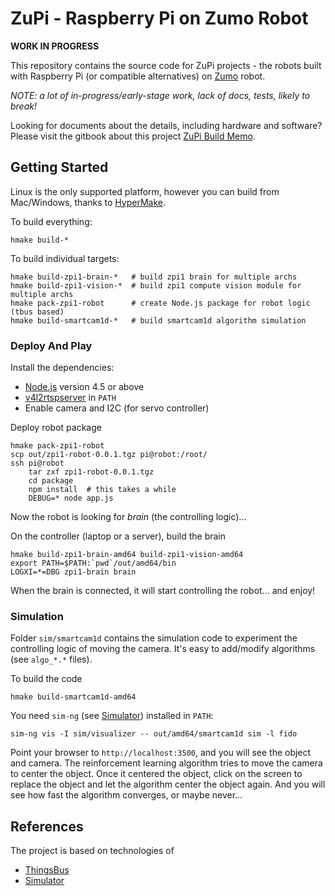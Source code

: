 # ZuPi - Raspberry Pi on Zumo Robot

**WORK IN PROGRESS**

This repository contains the source code for ZuPi projects - the robots built
with Raspberry Pi (or compatible alternatives) on
[Zumo](https://www.pololu.com/category/129/zumo-robots-and-accessories) robot.

_NOTE: a lot of in-progress/early-stage work, lack of docs, tests, likely to break!_

Looking for documents about the details, including hardware and software? Please
visit the gitbook about this project [ZuPi Build Memo](https://easeway.gitbooks.io/zupi-build-memo/content/).

## Getting Started

Linux is the only supported platform, however you can build from Mac/Windows,
thanks to [HyperMake](https://evo-cloud.github.io/hmake).


To build everything:

```
hmake build-*
```

To build individual targets:

```
hmake build-zpi1-brain-*   # build zpi1 brain for multiple archs
hmake build-zpi1-vision-*  # build zpi1 compute vision module for multiple archs
hmake pack-zpi1-robot      # create Node.js package for robot logic (tbus based)
hmake build-smartcam1d-*   # build smartcam1d algorithm simulation
```

### Deploy And Play

Install the dependencies:

- [Node.js](http://nodejs.org) version 4.5 or above
- [v4l2rtspserver](https://github.com/mpromonet/v4l2rtspserver) in `PATH`
- Enable camera and I2C (for servo controller)

Deploy robot package

```
hmake pack-zpi1-robot
scp out/zpi1-robot-0.0.1.tgz pi@robot:/root/
ssh pi@robot
    tar zxf zpi1-robot-0.0.1.tgz
    cd package
    npm install  # this takes a while
    DEBUG=* node app.js
```

Now the robot is looking for _brain_ (the controlling logic)...

On the controller (laptop or a server), build the brain

```
hmake build-zpi1-brain-amd64 build-zpi1-vision-amd64
export PATH=$PATH:`pwd`/out/amd64/bin
LOGXI=*=DBG zpi1-brain brain
```

When the brain is connected, it will start controlling the robot...
and enjoy!

### Simulation

Folder `sim/smartcam1d` contains the simulation code to experiment the controlling
logic of moving the camera. It's easy to add/modify algorithms (see `algo_*.*` files).

To build the code

```
hmake build-smartcam1d-amd64
```

You need `sim-ng` (see [Simulator](https://github.com/robotalks/simulator)) installed
in `PATH`:

```
sim-ng vis -I sim/visualizer -- out/amd64/smartcam1d sim -l fido
```

Point your browser to `http://localhost:3500`, and you will see the object and camera.
The reinforcement learning algorithm tries to move the camera to center the object.
Once it centered the object, click on the screen to replace the object and let
the algorithm center the object again.
And you will see how fast the algorithm converges, or maybe never...

## References

The project is based on technologies of

- [ThingsBus](https://github.com/robotalks/tbus)
- [Simulator](https://github.com/robotalks/simulator)
